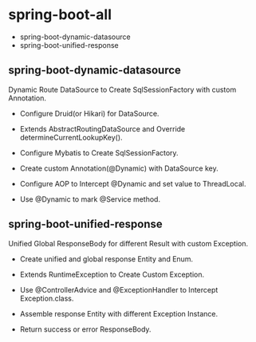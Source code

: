 # spring-boot-all

- spring-boot-dynamic-datasource
- spring-boot-unified-response

## spring-boot-dynamic-datasource

Dynamic Route DataSource to Create SqlSessionFactory with custom Annotation.

- Configure Druid(or Hikari) for DataSource.

- Extends AbstractRoutingDataSource and Override determineCurrentLookupKey().

- Configure Mybatis to Create SqlSessionFactory.

- Create custom Annotation(@Dynamic) with DataSource key.

- Configure AOP to Intercept @Dynamic and set value to ThreadLocal.

- Use @Dynamic to mark @Service method.

## spring-boot-unified-response

Unified Global ResponseBody for different Result with custom Exception.

- Create unified and global response Entity and Enum.

- Extends RuntimeException to Create Custom Exception.

- Use @ControllerAdvice and @ExceptionHandler to Intercept Exception.class.

- Assemble response Entity with different Exception Instance.

- Return success or error ResponseBody.